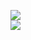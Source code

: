 [![](https://img.shields.io/badge/Made%20With-Github%20Spray-lightgrey.svg?style=for-the-badge&logo=github)](https://github.com/Annihil/github-spray#20964)  
[![](https://i.imgur.com/2DrTn0Z.gif)](https://github.com/Annihil/github-spray)